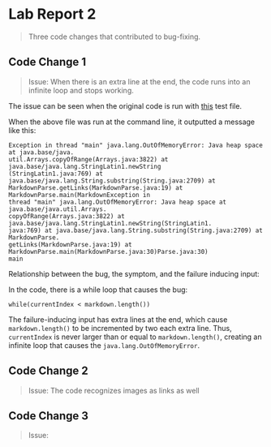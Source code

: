 # Lab Report 2
> Three code changes that contributed to bug-fixing.

## Code Change 1
> Issue: When there is an extra line at the end, the code runs into an infinite loop and stops working. 

The issue can be seen when the original code is run with [this](test-file-1.txt "Test File 1") test file.

When the above file was run at the command line, it outputted a message like this:
```
Exception in thread "main" java.lang.OutOfMemoryError: Java heap space at java.base/java.
util.Arrays.copyOfRange(Arrays.java:3822) at java.base/java.lang.StringLatin1.newString
(StringLatin1.java:769) at java.base/java.lang.String.substring(String.java:2709) at 
MarkdownParse.getLinks(MarkdownParse.java:19) at MarkdownParse.main(MarkdownException in 
thread "main" java.lang.OutOfMemoryError: Java heap space at java.base/java.util.Arrays.
copyOfRange(Arrays.java:3822) at java.base/java.lang.StringLatin1.newString(StringLatin1.
java:769) at java.base/java.lang.String.substring(String.java:2709) at MarkdownParse.
getLinks(MarkdownParse.java:19) at MarkdownParse.main(MarkdownParse.java:30)Parse.java:30)
main
```
Relationship between the bug, the symptom, and the failure inducing input:

In the code, there is a while loop that causes the bug: 

```
while(currentIndex < markdown.length())
```

The failure-inducing input has extra lines at the end, which cause `markdown.length()` to be incremented by two each extra line. Thus, `currentIndex` is never larger than or equal to `markdown.length()`, creating an infinite loop that causes the `java.lang.OutOfMemoryError`.


## Code Change 2
> Issue: The code recognizes images as links as well

## Code Change 3
>Issue: 
